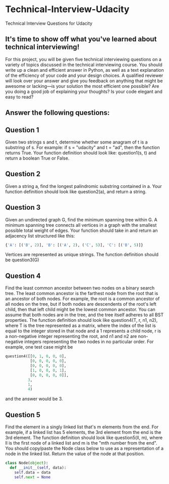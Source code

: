 # Technical-Interview-Udacity
Technical Interview Questions for Udacity

## It's time to show off what you've learned about technical interviewing!

For this project, you will be given five technical interviewing questions on a variety of topics discussed in the technical interviewing course. You should write up a clean and efficient answer in Python, as well as a text explanation of the efficiency of your code and your design choices. A qualified reviewer will look over your answer and give you feedback on anything that might be awesome or lacking—is your solution the most efficient one possible? Are you doing a good job of explaining your thoughts? Is your code elegant and easy to read?

## Answer the following questions:

## Question 1
Given two strings s and t, determine whether some anagram of t is a substring of s. For example: if s = "udacity" and t = "ad", then the function returns True. Your function definition should look like: question1(s, t) and return a boolean True or False.

## Question 2
Given a string a, find the longest palindromic substring contained in a. Your function definition should look like question2(a), and return a string.

## Question 3
Given an undirected graph G, find the minimum spanning tree within G. A minimum spanning tree connects all vertices in a graph with the smallest possible total weight of edges. Your function should take in and return an adjacency list structured like this:

```python
{'A': [('B', 2)], 'B': [('A', 2), ('C', 5)], 'C': [('B', 5)]}
```

Vertices are represented as unique strings. The function definition should be question3(G)

## Question 4
Find the least common ancestor between two nodes on a binary search tree. The least common ancestor is the farthest node from the root that is an ancestor of both nodes. For example, the root is a common ancestor of all nodes on the tree, but if both nodes are descendents of the root's left child, then that left child might be the lowest common ancestor. You can assume that both nodes are in the tree, and the tree itself adheres to all BST properties. The function definition should look like question4(T, r, n1, n2), where T is the tree represented as a matrix, where the index of the list is equal to the integer stored in that node and a 1 represents a child node, r is a non-negative integer representing the root, and n1 and n2 are non-negative integers representing the two nodes in no particular order. For example, one test case might be

```python
question4([[0, 1, 0, 0, 0], 
           [0, 0, 0, 0, 0], 
           [0, 0, 0, 0, 0], 
           [1, 0, 0, 0, 1], 
           [0, 0, 0, 0, 0]], 
          3,
          1,
          4)
```
and the answer would be 3.

## Question 5
Find the element in a singly linked list that's m elements from the end. For example, if a linked list has 5 elements, the 3rd element from the end is the 3rd element. The function definition should look like question5(ll, m), where ll is the first node of a linked list and m is the "mth number from the end". You should copy/paste the Node class below to use as a representation of a node in the linked list. Return the value of the node at that position.

```python
class Node(object):
  def __init__(self, data):
    self.data = data
    self.next = None
``` 
